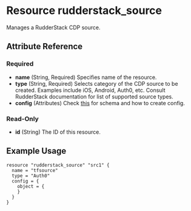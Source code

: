 # Resource rudderstack_source
Manages a RudderStack CDP source.

## Attribute Reference 

### Required

- **name** (String, Required) Specifies name of the resource.
- **type** (String, Required) Selects category of the CDP source to be created. Examples include iOS, Android, Auth0, etc.
  Consult RudderStack documentation for list of supported source types.  
- **config** (Attributes) Check [this](../guides/config.md) for schema and how to create config.

### Read-Only

- **id** (String) The ID of this resource.

## Example Usage
```
resource "rudderstack_source" "src1" {
  name = "tfsource"
  type = "Auth0"
  config = {
    object = {
    }
  }
}
```

